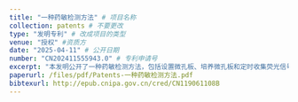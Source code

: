 ```yaml
---
title: "一种药敏检测方法" # 项目名称
collection: patents # 不要更改
type: "发明专利" # 改成项目的类型
venue: "授权" #资质方
date: "2025-04-11" # 公开日期
number: "CN202411555943.0" # 专利申请号
excerpt: "本发明公开了一种药敏检测方法，包括设置微孔板、培养微孔板和定时收集荧光信号并分析数据。本发明基于细菌生长特点，利用荧光判读的优势，实现实时监测分析，能更快的获取药敏结果，及时终止监测，时间短、效率高；并且对设备要求低，用常用的具有发光检测功能的多功能读板机就能实现监测分析。"
paperurl: /files/pdf/Patents-一种药敏检测方法.pdf
bibtexurl: http://epub.cnipa.gov.cn/cred/CN119061108B
---
```



